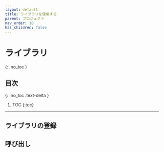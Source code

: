 ```yaml
---
layout: default
title: ライブラリを使用する
parent: プロジェクト
nav_order: 10
has_children: false
---
```


# ライブラリ
{: .no_toc }

## 目次
{: .no_toc .text-delta }

1. TOC
{:toc}

---

## ライブラリの登録
## 呼び出し